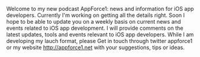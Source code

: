 Welcome to my new podcast AppForce1: news and information for iOS app developers.
Currently I'm working on getting all the details right.
Soon I hope to be able to update you on a weekly basis on current news and events related to iOS app development.
I will provide comments on the latest updates, tools and events relevant to iOS app developers.
While I am developing my lauch format, please 
Get in touch through twitter appforce1 or my website http://appforce1.net with your suggestions, tips or ideas.


